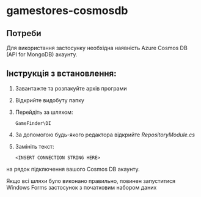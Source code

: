 # gamestores-cosmosdb

## Потреби
Для використання застосунку необхідна наявність Azure Cosmos DB (API for MongoDB) акаунту.

## Інструкція з встановлення:
1. Завантажте та розпакуйте архів програми
2. Відкрийте видобуту папку
3. Перейдіть за шляхом:

   ```
   GameFinder\DI
   ```
4. За допомогою будь-якого редактора відкрийте *RepositoryModule.cs*
5. Замініть текст:

   ```
   <INSERT CONNECTION STRING HERE>
   ```
на рядок підключення вашого Cosmos DB акаунту.

Якщо всі шляхи було виконано правильно, повинен запуститися Windows Forms застосунок з початковим набором даних
